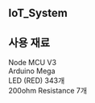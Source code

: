 ## IoT_System

## 사용 재료
Node MCU V3 <br>
Arduino Mega <br>
LED (RED) 343개 <br>
200ohm Resistance 7개 <br>
